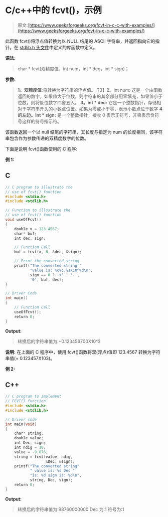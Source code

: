 # C/c++中的 fcvt()，示例

> 原文:[https://www.geeksforgeeks.org/fcvt-in-c-c-with-examples/](https://www.geeksforgeeks.org/fcvt-in-c-c-with-examples/)

此函数 fcvt()将浮点值转换为以 NULL 结尾的 ASCII 字符串，并返回指向它的指针。在 [stdlib.h 头文件](https://www.geeksforgeeks.org/whats-difference-between-and/)中定义的库函数中定义。

**语法:**

> char * fcvt(双精度值，int num，int * dec，int * sign)；

**参数:**

> **1。双精度值**:将转换为字符串的浮点值。
> T3】2。int num: 这是一个由函数返回的数字。如果值大于位数，则字符串的其余部分用零填充，如果值小于位数，则将低位数字四舍五入。
> **3。int * dec:** 它是一个整数指针，存储相对于字符串开头的小数点位置。如果为零或小于零，表示小数点位于数字
> **4 的左边。int * sign:** 是一个整数指针，接收 0 表示正符号，非零表示负符号这样的符号指示符。

该函数返回一个以 null 结尾的字符串，其长度与指定为 num 的长度相同，该字符串包含作为参数传递的双精度数字的位数。

下面是说明 fcvt()函数使用的 C 程序:

**例 1:**

## C

```cpp
// C program to illustrate the
// use of fcvt() function
#include <stdio.h>
#include <stdlib.h>

// Function to illustrate the
// use of fcvt() function
void useOfFcvt()
{
    double x = 123.4567;
    char* buf;
    int dec, sign;

    // Function Call
    buf = fcvt(x, 6, &dec, &sign);

    // Print the converted string
    printf("The converted string "
           "value is: %c%c.%sX10^%d\n",
           sign == 0 ? '+' : '-',
           '0', buf, dec);
}

// Driver Code
int main()
{
    // Function Call
    useOfFcvt();
    return 0;
}
```

**Output:**

> 转换后的字符串值为:+0.123456700X10^3

**说明:**
在上面的 C 程序中，使用 fcvt()函数将双(浮点)值即 123.4567 转换为字符串值(+ 0.123457X103)。

**例 2:**

## C++

```cpp
// C program to implement
// FCVT() function
#include <stdio.h>
#include <stdlib.h>

// Driver code
int main(void)
{
    char* string;
    double value;
    int Dec, sign;
    int ndig = 10;
    value = -9.876;
    string = fcvt(value, ndig,
                  &Dec, &sign);
    printf("The converted string"
           " value is: %s Dec "
           "is: %d sign is: %d\n",
           string, Dec, sign);
    return 0;
}
```

**Output:**

> 转换后的字符串值为:98760000000 Dec 为:1 符号为:1